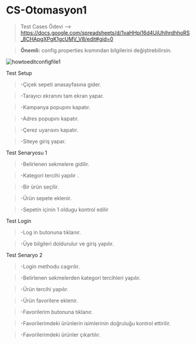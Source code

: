# CS-Otomasyon1
> Test Cases Ödevi --> https://docs.google.com/spreadsheets/d/1vaHHpi16d4UiUhlhrdhhoRS_8CHApgXPgK1gcUMV_V8/edit#gid=0

>**Önemli:** config.properties kısmından bilgilerini değiştirebilirsin.
>
![howtoeditconfigfile1](https://user-images.githubusercontent.com/37184598/142984893-0475334b-a5f7-4a96-9f71-234f04e88a0f.gif)

Test Setup

>-Çiçek sepeti anasayfasına gider.

>-Tarayıcı ekranını tam ekran yapar.

>-Kampanya popupını kapatır.

>-Adres popupını kapatır.

>-Çerez uyarısını kapatır.

>-Siteye giriş yapar.

Test Senaryosu 1 

>-Belirlenen sekmelere gidilir.

>-Kategori tercihi yapılır .

>-Bir ürün seçilir.

>-Ürün sepete eklenir.

>-Sepetin içinin 1 oldugu kontrol edilir

Test Login 

>-Log in butonuna tıklanır.

>-Üye bilgileri doldurulur ve giriş yapılır.

Test Senaryo 2 

>-Login methodu cagırılır.

>-Belirlenen sekmelerden kategori tercihleri yapılır.

>-Ürün tercihi yapılır.

>-Ürün favorilere eklenir.

>-Favorilerim butonuna tıklanır.

>-Favorilerimdeki ürünlerin isimlerinin doğruluğu kontrol ettirilir.

>-Favorilerimdeki ürünler çıkartılır.

